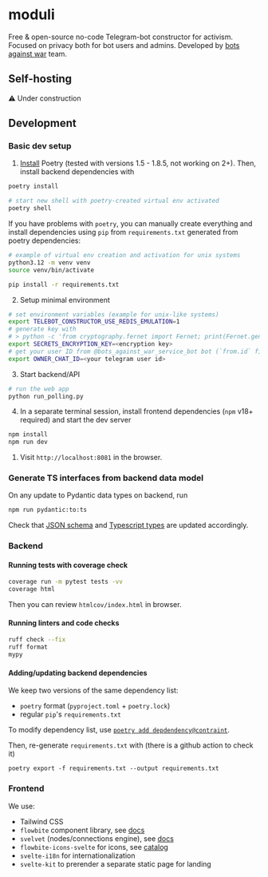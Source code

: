 # moduli

Free & open-source no-code Telegram-bot constructor for activism. Focused on privacy both for bot users and admins.
Developed by [bots against war](https://t.me/bots_against_war_bot) team.

## Self-hosting

:warning: Under construction

## Development

### Basic dev setup

1. [Install](https://python-poetry.org/docs/) Poetry (tested with versions 1.5 - 1.8.5, not working on 2+). Then, install
   backend dependencies with

```bash
poetry install

# start new shell with poetry-created virtual env activated
poetry shell
```

If you have problems with `poetry`, you can manually create everything and install dependencies using `pip`
from `requirements.txt` generated from poetry dependencies:

```bash
# example of virtual env creation and activation for unix systems
python3.12 -m venv venv
source venv/bin/activate

pip install -r requirements.txt
```

2. Setup minimal environment

```sh
# set environment variables (example for unix-like systems)
export TELEBOT_CONSTRUCTOR_USE_REDIS_EMULATION=1
# generate key with
# > python -c 'from cryptography.fernet import Fernet; print(Fernet.generate_key().decode("utf-8"))'
export SECRETS_ENCRYPTION_KEY=<encryption key>
# get your user ID from @bots_against_war_service_bot bot (`from.id` field)
export OWNER_CHAT_ID=<your telegram user id>
```

3. Start backend/API

```sh
# run the web app
python run_polling.py
```

4. In a separate terminal session, install frontend dependencies (`npm` v18+ required) and
start the dev server

```bash
npm install
npm run dev
```

1. Visit `http://localhost:8081` in the browser.

### Generate TS interfaces from backend data model

On any update to Pydantic data types on backend, run

```bash
npm run pydantic:to:ts
```

Check that [JSON schema](data/schema.json) and
[Typescript types](frontend/src/api/types.ts) are updated accordingly.

### Backend

#### Running tests with coverage check

```bash
coverage run -m pytest tests -vv
coverage html
```

Then you can review `htmlcov/index.html` in browser.

#### Running linters and code checks

```bash
ruff check --fix
ruff format
mypy
```

#### Adding/updating backend dependencies

We keep two versions of the same dependency list:
- `poetry` format (`pyproject.toml` + `poetry.lock`)
- regular `pip`'s `requirements.txt`

To modify dependency list, use
[`poetry add depdendency@contraint`](https://python-poetry.org/docs/cli/#add).

Then, re-generate `requirements.txt` with (there is a github action to check it)

```shell
poetry export -f requirements.txt --output requirements.txt 
```

### Frontend

We use:
- Tailwind CSS
- `flowbite` component library, see [docs](https://flowbite-svelte.com/docs/pages/introduction)
- `svelvet` (nodes/connections engine), see [docs](https://svelvet.mintlify.app/introduction)
- `flowbite-icons-svelte` for icons, see [catalog](https://flowbite-svelte-icons.vercel.app/solid)
- `svelte-i18n` for internationalization
- `svelte-kit` to prerender a separate static page for landing
